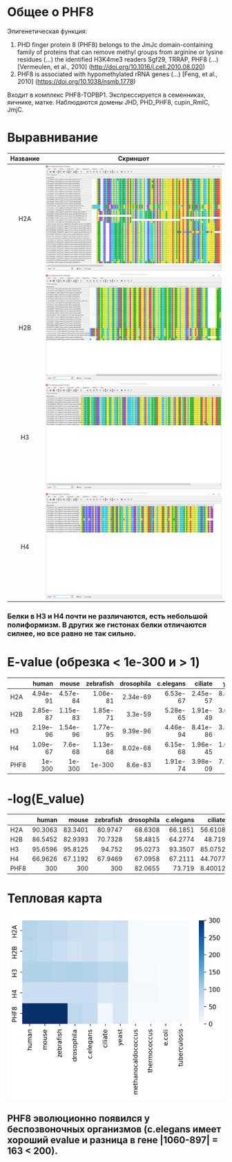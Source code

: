 # Общее о PHF8
Эпигенетическая функция:
1) PHD finger protein 8 (PHF8) belongs to the JmJc domain-containing family of proteins that can remove methyl groups from arginine or lysine residues (…) the identified H3K4me3 readers Sgf29, TRRAP, PHF8 (…) [Vermeulen, et al., 2010] (http://doi.org/10.1016/j.cell.2010.08.020)
2) PHF8 is associated with hypomethylated rRNA genes (…) [Feng, et al., 2010] (https://doi.org/10.1038/nsmb.1778)

Входит в комплекс PHF8-TOPBP1. Экспрессируется в семенниках, яичнике, матке. Наблюдаются домены JHD, PHD_PHF8, cupin_RmlC, JmjC.

# Выравнивание
|Название | Скриншот |
|:-:|:-:|
|H2A|![H2A](images/H2A_alignment.png)|
|H2B|![H2B](images/H2B_alignment.png)|
|H3|![H3](images/H3_alignment.png)|
|H4|![H4](images/H4_alignment.png)|

### Белки в H3 и H4 почти не различаются, есть небольшой полиформизм. В других же гистонах белки отличаются силнее, но все равно не так сильно. 

# E-value (обрезка < 1e-300 и > 1)
|      |    human |    mouse |   zebrafish |   drosophila |   c.elegans |   ciliate |    yeast |   methanocaldococcus |   thermococcus |   e.coli |   tuberculosis |
|:-----|---------:|---------:|------------:|-------------:|------------:|----------:|---------:|---------------------:|---------------:|---------:|---------------:|
| H2A  | 4.94e-91 | 4.57e-84 |    1.06e-81 |     2.34e-69 |    6.53e-67 |  2.45e-57 | 8.88e-63 |             0.001    |       0.15     |      1   |          0.4   |
| H2B  | 2.85e-87 | 1.15e-83 |    1.85e-71 |     3.3e-59  |    5.28e-65 |  1.91e-49 | 3.07e-57 |             1        |       0.17     |      1   |          1     |
| H3   | 2.19e-96 | 1.54e-96 |    1.77e-95 |     9.39e-96 |    4.46e-94 |  8.41e-86 | 3.31e-87 |             0.034    |       0.057    |      0.9 |          1     |
| H4   | 1.09e-67 | 7.6e-68  |    1.13e-68 |     8.02e-68 |    6.15e-68 |  1.96e-45 | 1.08e-52 |             8.22e-05 |       3.31e-05 |      1   |          0.069 |
| PHF8 | 1e-300   | 1e-300   |    1e-300   |     8.6e-83  |    1.91e-74 |  3.98e-09 | 7.77e-49 |             0.96     |       0.68     |      1   |          1     |

# -log(E_value)
|      |    human |    mouse |   zebrafish |   drosophila |   c.elegans |   ciliate |   yeast |   methanocaldococcus |   thermococcus |    e.coli |   tuberculosis |
|:-----|---------:|---------:|------------:|-------------:|------------:|----------:|--------:|---------------------:|---------------:|----------:|---------------:|
| H2A  |  90.3063 |  83.3401 |     80.9747 |      68.6308 |     66.1851 |  56.6108  | 62.0516 |            3         |       0.823909 | 0         |        0.39794 |
| H2B  |  86.5452 |  82.9393 |     70.7328 |      58.4815 |     64.2774 |  48.719   | 56.5129 |            0         |       0.769551 | 0         |        0       |
| H3   |  95.6596 |  95.8125 |     94.752  |      95.0273 |     93.3507 |  85.0752  | 86.4802 |            1.46852   |       1.24413  | 0.0457575 |        0       |
| H4   |  66.9626 |  67.1192 |     67.9469 |      67.0958 |     67.2111 |  44.7077  | 51.9666 |            4.08513   |       4.48017  | 0         |        1.16115 |
| PHF8 | 300      | 300      |    300      |      82.0655 |     73.719  |   8.40012 | 48.1096 |            0.0177288 |       0.167491 | 0         |        0       |
# Тепловая карта
![image](images/output.png)

## PHF8 эволюционно появился у беспозвоночных организмов (c.elegans имеет хороший evalue и разница в гене |1060-897| = 163 < 200). 

